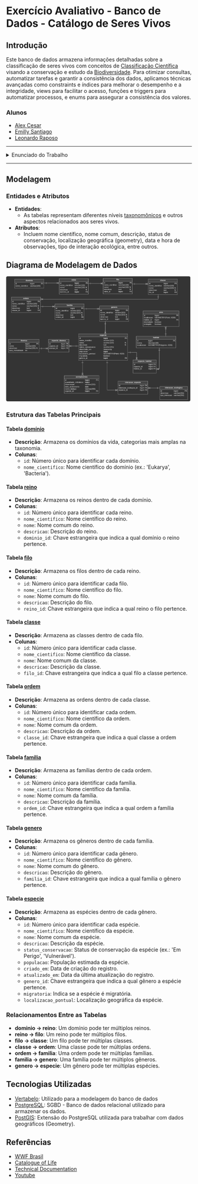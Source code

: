 # Exercício Avaliativo - Banco de Dados - Catálogo de Seres Vivos

## Introdução
Este banco de dados armazena informações detalhadas sobre a classificação de seres vivos com conceitos de
[Classificação Científica](https://pt.wikipedia.org/wiki/Classifica) visando a conservação e estudo da [Biodiversidade](https://pt.wikipedia.org/wiki/Biodiversidade).
Para otimizar consultas, automatizar tarefas e garantir a consistência dos dados, aplicamos técnicas avançadas como constraints e índices para melhorar o desempenho 
e a integridade, views para facilitar o acesso, funções e triggers para automatizar processos, e enums para assegurar a consistência dos valores.

### Alunos

- [Alex Cesar](https://github.com/thealexcesar)
- [Emilly Santiago](https://github.com/emillysant)
- [Leonardo Raposo](https://github.com/Leo-Raposo)

---

<details>
  <summary>Enunciado do Trabalho</summary>

## Modelagem
- [X] **Entidades**: Abstrair e criar tabelas para representar corretamente as necessidades que o exercício exige
- [X] **Atributos**: Incluir atributos detalhados como nome científico, nome comum, descrição, status de conservação, localização geográfica (geometry), data e hora de observações, tipo de interação ecológica, etc.
- [X] **Relacionamentos**: Estabelecer relações hierárquicas entre os níveis taxonômicos e relações complexas como ocorrência de espécies em habitats, doenças que acometem espécies e interações ecológicas.
- [X] **Tipos de Dados**: Utilizar tipos de dados adequados como geometry para localização geográfica, timestamp para data e hora.

## Funcionalidades
- [X] **Consultas**: Realizar consultas para obter informações sobre a distribuição geográfica de espécies, a riqueza de espécies em um habitat, as doenças que acometem uma espécie específica, entre outras.
- [X] **Triggers**: Implementar triggers para automatizar tarefas como atualizar o status de conservação de uma espécie quando a população diminui abaixo de um determinado limite, registrar o histórico de alterações nos dados e gerar alertas para espécies ameaçadas.
- [X] **Views**: Criar views para facilitar a visualização de dados complexos, como a lista de espécies endêmicas de um país ou a riqueza de espécies em um bioma.
- [X] **Funções**: Desenvolver funções personalizadas para realizar cálculos complexos, como a diversidade de espécies em uma área ou a distância entre dois pontos geográficos.

## Considerações
- [X] **Normalização**: Aplicar as regras de normalização para garantir a integridade dos dados.
- [X] **Índices**: Criar índices adequados, incluindo índices espaciais, para otimizar as consultas.
- [X] **Constraints**: Utilizar constraints para garantir a consistência dos dados.
- [X] **Documentação**: Gerar uma documentação completa do banco de dados, incluindo diagramas ER e descrições detalhadas das tabelas, colunas e relacionamentos.

## Consultas Necessárias
### Distribuição Geográfica e Ecologia
- [X] Quais espécies de aves migratórias passam pela Amazônia brasileira?
- [X] Qual a densidade populacional de onças-pintadas em áreas protegidas do Cerrado?
- [X] Quais espécies de plantas são endêmicas da Mata Atlântica e estão ameaçadas de extinção?

### Doenças e Saúde Animal
- [X] Quais doenças acometem principalmente primatas em áreas de desmatamento?
- [X] Qual a taxa de mortalidade por determinada doença em uma espécie específica?

### Evolução e Filogenia
- [X] Quais são os gêneros mais diversos da família Felidae?

### Monitoramento e Conservação
- [X] Qual a evolução da população de uma espécie ao longo dos anos?
- [X] Quais são as áreas prioritárias para conservação de uma determinada espécie?

## Casos de Uso para Guia do Projeto
- [ ] **Biólogo Estudando a Impacto do Desmatamento em Primatas**:
  - [ ] Observou uma diminuição drástica na população de macacos bugios em áreas de floresta fragmentada.
  - [ ] Consulta: "Quais doenças emergentes estão associadas a primatas em áreas de desmatamento e qual a taxa de mortalidade dessas doenças?"

- [ ] **Bióloga Estudando a Distribuição Geográfica de Uma Espécie Invasora**:
  - [ ] Identificou uma nova população de uma espécie de peixe exótico em um rio de uma bacia hidrográfica antes não registrada.
  - [ ] Consulta: "Quais outras espécies nativas coexistem com essa espécie invasora e quais as possíveis interações ecológicas?"

- [ ] **Biólogo Conservacionista Analisando o Status de Conservação de Répteis**:
  - [ ] Notou uma diminuição nas populações de diversas espécies de serpentes em uma região de caatinga.
  - [ ] Consulta: "Quais espécies de serpentes da caatinga estão listadas como vulneráveis ou em perigo de extinção e quais as principais ameaças a essas espécies?"

- [ ] **Biólogo Evolutivo Estudando a Diversificação de Aves**:
  - [ ] Hipótese: As aves de uma determinada família se diversificaram mais rapidamente em áreas montanhosas.
  - [ ] Consulta: "Qual o número de espécies por gênero em uma determinada família de aves em diferentes altitudes?"

- [ ] **Biólogo Molecular Estudando a Diversidade Genética de Uma Espécie**:
  - [ ] Objetivo: Comparar a diversidade genética de populações isoladas de uma espécie de mamífero.
  - [ ] Consulta: "Qual a média de diversidade genética para cada população de uma determinada espécie?"

- [ ] **Estudando a Relação entre Mudanças Climáticas e Distribuição de Espécies**:
  - [ ] Hipótese: Espécies de alta montanha estão migrando para altitudes menores devido ao aquecimento global.
  - [ ] Consulta: "Qual a mudança média na altitude das populações de uma espécie de ave de montanha nos últimos 50 anos?"

- [ ] **Analisando a Eficácia de Áreas Protegidas**:
  - [ ] Questão: As áreas protegidas estão sendo eficazes em proteger espécies ameaçadas?
  - [ ] Consulta: "Qual a taxa de declínio populacional de espécies ameaçadas dentro e fora de áreas protegidas?"

- [ ] **Investigando a Coevolução entre Plantas e Polinizadores**:
  - [ ] Hipótese: Plantas e seus polinizadores coevoluíram, desenvolvendo características morfológicas complementares.
  - [ ] Consulta: "Qual a relação entre o tamanho da corola de uma flor e o comprimento da probóscide de seus polinizadores?"

- [ ] **Analisando a Diversidade Microbiana em Diferentes Ambientes**:
  - [ ] Objetivo: Comparar a diversidade de bactérias em solos de diferentes tipos de floresta.
  - [ ] Consulta: "Qual a riqueza de espécies bacterianas em solos de mata atlântica e amazônica?"

- [ ] **Estudando o Impacto de Pesticidas na Fauna Aquática**:
  - [ ] Questão: Quais são os efeitos de diferentes pesticidas na abundância de invertebrados aquáticos?
  - [ ] Consulta: "Qual a redução na abundância de macroinvertebrados em rios próximos a áreas agrícolas?"
</details>

---

## Modelagem

### Entidades e Atributos
- **Entidades**: 
  - As tabelas representam diferentes níveis [taxonomônicos](https://pt.wikipedia.org/wiki/Taxonomia) e outros aspectos relacionados aos seres vivos.
- **Atributos**:
  - Incluem nome científico, nome comum, descrição, status de conservação, localização geográfica (geometry), data e hora de observações, tipo de interação ecológica, entre outros.

## Diagrama de Modelagem de Dados

<img src="images/img.png" width="500" style="border-radius:4px;">

### Estrutura das Tabelas Principais

#### Tabela [domínio](https://pt.wikipedia.org/wiki/Dom%C3%ADnio)
- **Descrição**: Armazena os domínios da vida, categorias mais amplas na taxonomia.
- **Colunas**:
  - `id`: Número único para identificar cada domínio.
  - `nome_cientifico`: Nome científico do domínio (ex.: 'Eukarya', 'Bacteria').

#### Tabela [reino](https://pt.wikipedia.org/wiki/Reino)
- **Descrição**: Armazena os reinos dentro de cada domínio.
- **Colunas**:
  - `id`: Número único para identificar cada reino.
  - `nome_cientifico`: Nome científico do reino.
  - `nome`: Nome comum do reino.
  - `descricao`: Descrição do reino.
  - `dominio_id`: Chave estrangeira que indica a qual domínio o reino pertence.

#### Tabela [filo](https://pt.wikipedia.org/wiki/Filo)
- **Descrição**: Armazena os filos dentro de cada reino.
- **Colunas**:
  - `id`: Número único para identificar cada filo.
  - `nome_cientifico`: Nome científico do filo.
  - `nome`: Nome comum do filo.
  - `descricao`: Descrição do filo.
  - `reino_id`: Chave estrangeira que indica a qual reino o filo pertence.

#### Tabela [classe](https://pt.wikipedia.org/wiki/Classe)
- **Descrição**: Armazena as classes dentro de cada filo.
- **Colunas**:
  - `id`: Número único para identificar cada classe.
  - `nome_cientifico`: Nome científico da classe.
  - `nome`: Nome comum da classe.
  - `descricao`: Descrição da classe.
  - `filo_id`: Chave estrangeira que indica a qual filo a classe pertence.

#### Tabela [ordem](https://pt.wikipedia.org/wiki/Ordem)
- **Descrição**: Armazena as ordens dentro de cada classe.
- **Colunas**:
  - `id`: Número único para identificar cada ordem.
  - `nome_cientifico`: Nome científico da ordem.
  - `nome`: Nome comum da ordem.
  - `descricao`: Descrição da ordem.
  - `classe_id`: Chave estrangeira que indica a qual classe a ordem pertence.

#### Tabela [familia](https://pt.wikipedia.org/wiki/Fam%C3%ADlia_(biologia))
- **Descrição**: Armazena as famílias dentro de cada ordem.
- **Colunas**:
  - `id`: Número único para identificar cada família.
  - `nome_cientifico`: Nome científico da família.
  - `nome`: Nome comum da família.
  - `descricao`: Descrição da família.
  - `ordem_id`: Chave estrangeira que indica a qual ordem a família pertence.

#### Tabela [genero](https://pt.wikipedia.org/wiki/G%C3%A9nero_(biologia))
- **Descrição**: Armazena os gêneros dentro de cada família.
- **Colunas**:
  - `id`: Número único para identificar cada gênero.
  - `nome_cientifico`: Nome científico do gênero.
  - `nome`: Nome comum do gênero.
  - `descricao`: Descrição do gênero.
  - `familia_id`: Chave estrangeira que indica a qual família o gênero pertence.

#### Tabela [especie](https://pt.wikipedia.org/wiki/Esp%C3%A9cie)
- **Descrição**: Armazena as espécies dentro de cada gênero.
- **Colunas**:
  - `id`: Número único para identificar cada espécie.
  - `nome_cientifico`: Nome científico da espécie.
  - `nome`: Nome comum da espécie.
  - `descricao`: Descrição da espécie.
  - `status_conservacao`: Status de conservação da espécie (ex.: 'Em Perigo', 'Vulnerável').
  - `populacao`: População estimada da espécie.
  - `criado_em`: Data de criação do registro.
  - `atualizado_em`: Data da última atualização do registro.
  - `genero_id`: Chave estrangeira que indica a qual gênero a espécie pertence.
  - `migratoria`: Indica se a espécie é migratória.
  - `localizacao_pontual`: Localização geográfica da espécie.

### Relacionamentos Entre as Tabelas
- **dominio -> reino**: Um domínio pode ter múltiplos reinos.
- **reino -> filo**: Um reino pode ter múltiplos filos.
- **filo -> classe**: Um filo pode ter múltiplas classes.
- **classe -> ordem**: Uma classe pode ter múltiplas ordens.
- **ordem -> familia**: Uma ordem pode ter múltiplas famílias.
- **familia -> genero**: Uma família pode ter múltiplos gêneros.
- **genero -> especie**: Um gênero pode ter múltiplas espécies.

## Tecnologias Utilizadas
  - [Vertabelo](https://my.vertabelo.com/drive): Utilizado para a modelagem do banco de dados
  - [PostgreSQL](https://www.postgresql.org/): SGBD - Banco de dados relacional utilizado para armazenar os dados.
  - [PostGIS](https://postgis.net/): Extensão do PostgreSQL utilizada para trabalhar com dados geográficos (Geometry).

## Referências
- [WWF Brasil](https://www.wwf.org.br/)
- [Catalogue of Life](https://www.catalogueoflife.org/)
- [Technical Documentation](https://techdocs.gbif.org/en/)
- [Youtube](https://www.youtube.com/)

